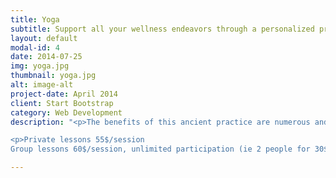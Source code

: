 ```yaml
---
title: Yoga
subtitle: Support all your wellness endeavors through a personalized practice
layout: default
modal-id: 4
date: 2014-07-25
img: yoga.jpg
thumbnail: yoga.jpg
alt: image-alt
project-date: April 2014
client: Start Bootstrap
category: Web Development
description: "<p>The benefits of this ancient practice are numerous and widespread, supporting a variety of physiological processes that complement any health and wellness program. Work closely with a certified instructor to develop a routine that is catered to your personal health and wellness goals, whether they be improved cardiovascular fitness and increased strength, or stress reduction and detoxification. We ensure that your practice continues to evolve along with your fitness level and lifestyle needs.</p>

<p>Private lessons 55$/session
Group lessons 60$/session, unlimited participation (ie 2 people for 30$ each, 10 people for 6$ each, etc.)</p>"

---
```


